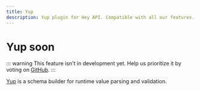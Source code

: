 ```yaml
---
title: Yup
description: Yup plugin for Hey API. Compatible with all our features.
---
```


# Yup <span data-soon>soon</span>

::: warning
This feature isn't in development yet. Help us prioritize it by voting on [GitHub](https://github.com/hey-api/openapi-ts/issues/1478).
:::

[Yup](https://github.com/jquense/yup) is a schema builder for runtime value parsing and validation.

<!--@include: ../../sponsorship.md-->
